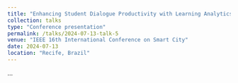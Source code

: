 ```yaml
---
title: "Enhancing Student Dialogue Productivity with Learning Analytics and Fuzzy Rules"
collection: talks
type: "Conference presentation"
permalink: /talks/2024-07-13-talk-5
venue: "IEEE 16th International Conference on Smart City"
date: 2024-07-13
location: "Recife, Brazil"
---
```


...

